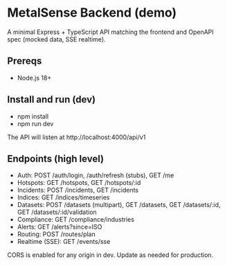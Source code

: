 # MetalSense Backend (demo)

A minimal Express + TypeScript API matching the frontend and OpenAPI spec (mocked data, SSE realtime).

## Prereqs
- Node.js 18+

## Install and run (dev)
- npm install
- npm run dev

The API will listen at http://localhost:4000/api/v1

## Endpoints (high level)
- Auth: POST /auth/login, /auth/refresh (stubs), GET /me
- Hotspots: GET /hotspots, GET /hotspots/:id
- Incidents: POST /incidents, GET /incidents
- Indices: GET /indices/timeseries
- Datasets: POST /datasets (multipart), GET /datasets, GET /datasets/:id, GET /datasets/:id/validation
- Compliance: GET /compliance/industries
- Alerts: GET /alerts?since=ISO
- Routing: POST /routes/plan
- Realtime (SSE): GET /events/sse

CORS is enabled for any origin in dev. Update as needed for production.

